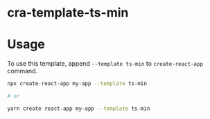# cra-template-ts-min

# Usage

To use this template, append `--template ts-min` to `create-react-app` command.

```sh
npx create-react-app my-app --template ts-min

# or

yarn create react-app my-app --template ts-min
```
